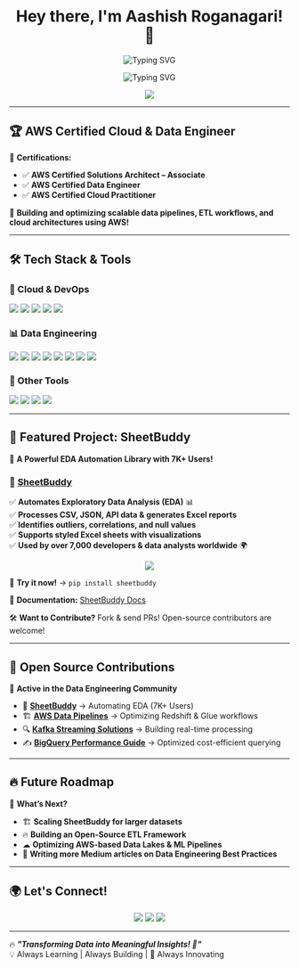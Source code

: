 <h1 align="center">Hey there, I'm Aashish Roganagari! 👋</h1>

<p align="center">
  <img src="https://readme-typing-svg.herokuapp.com?font=Fira+Code&size=22&duration=4000&pause=800&color=0077B6&center=true&vCenter=true&width=800&lines=Data+Engineer+%7C+AWS+Certified+%7C+Big+Data" alt="Typing SVG" />
</p>

<p align="center">
  <img src="https://readme-typing-svg.herokuapp.com?font=Fira+Code&size=22&duration=4000&pause=800&color=0077B6&center=true&vCenter=true&width=800&lines=ETL+%7C+Cloud+Architectures+%7C+Open+Source+Contributor" alt="Typing SVG" />
</p>





<p align="center">
  <img src="https://github-profile-trophy.vercel.app/?username=AshishRogannagari&theme=discord&no-frame=true&margin-w=10" />
</p>

---

## 🏆 AWS Certified Cloud & Data Engineer  
📌 **Certifications:**
- ✅ **AWS Certified Solutions Architect – Associate**
- ✅ **AWS Certified Data Engineer**
- ✅ **AWS Certified Cloud Practitioner**

🚀 **Building and optimizing scalable data pipelines, ETL workflows, and cloud architectures using AWS!**  

---

## 🛠 Tech Stack & Tools
### **🚀 Cloud & DevOps**
<p align="left">
  <img src="https://img.shields.io/badge/AWS-232F3E?style=for-the-badge&logo=amazon-aws&logoColor=white" />
  <img src="https://img.shields.io/badge/Terraform-7B42BC?style=for-the-badge&logo=terraform&logoColor=white" />
  <img src="https://img.shields.io/badge/Docker-2496ED?style=for-the-badge&logo=docker&logoColor=white" />
  <img src="https://img.shields.io/badge/Kubernetes-326CE5?style=for-the-badge&logo=kubernetes&logoColor=white" />
  <img src="https://img.shields.io/badge/GitHub%20Actions-2088FF?style=for-the-badge&logo=github-actions&logoColor=white" />
</p>

### **📊 Data Engineering**
<p align="left">
  <img src="https://img.shields.io/badge/Python-3776AB?style=for-the-badge&logo=python&logoColor=white" />
  <img src="https://img.shields.io/badge/SQL-4479A1?style=for-the-badge&logo=mysql&logoColor=white" />
  <img src="https://img.shields.io/badge/Apache%20Spark-FDEE21?style=for-the-badge&logo=apache-spark&logoColor=black" />
  <img src="https://img.shields.io/badge/Kafka-231F20?style=for-the-badge&logo=apache-kafka&logoColor=white" />
  <img src="https://img.shields.io/badge/Airflow-017CEE?style=for-the-badge&logo=apache-airflow&logoColor=white" />
  <img src="https://img.shields.io/badge/Redshift-8B0000?style=for-the-badge&logo=amazon-redshift&logoColor=white" />
  <img src="https://img.shields.io/badge/Snowflake-29B5E8?style=for-the-badge&logo=snowflake&logoColor=white" />
  <img src="https://img.shields.io/badge/BigQuery-4285F4?style=for-the-badge&logo=google-cloud&logoColor=white" />
</p>

### **📂 Other Tools**
<p align="left">
  <img src="https://img.shields.io/badge/Linux-FCC624?style=for-the-badge&logo=linux&logoColor=black" />
  <img src="https://img.shields.io/badge/VSCode-007ACC?style=for-the-badge&logo=visual-studio-code&logoColor=white" />
  <img src="https://img.shields.io/badge/Postman-FF6C37?style=for-the-badge&logo=postman&logoColor=white" />
  <img src="https://img.shields.io/badge/Jupyter-F37626?style=for-the-badge&logo=jupyter&logoColor=white" />
</p>

---

## 🚀 Featured Project: **SheetBuddy**  
📌 **A Powerful EDA Automation Library with 7K+ Users!**  

### 🔹 [SheetBuddy](https://github.com/AshishRogannagari/SheetBuddy)  
✅ **Automates Exploratory Data Analysis (EDA)** 📊  
✅ **Processes CSV, JSON, API data & generates Excel reports**  
✅ **Identifies outliers, correlations, and null values**  
✅ **Supports styled Excel sheets with visualizations**  
✅ **Used by over 7,000 developers & data analysts worldwide** 🌍  

<p align="center">
  <a href="https://github.com/AshishRogannagari/SheetBuddy">
    <img src="https://github-readme-stats.vercel.app/api/pin/?username=AshishRogannagari&repo=SheetBuddy&theme=tokyonight" />
  </a>
</p>

🔗 **Try it now!** → `pip install sheetbuddy`  

📖 **Documentation:** [SheetBuddy Docs](https://github.com/AshishRogannagari/SheetBuddy/wiki)  

🛠️ **Want to Contribute?** Fork & send PRs! Open-source contributors are welcome!  

---

## 🌟 Open Source Contributions  
📌 **Active in the Data Engineering Community**  
- 🚀 **[SheetBuddy](https://github.com/AshishRogannagari/SheetBuddy)** → Automating EDA (7K+ Users)  
- 🏗 **[AWS Data Pipelines](https://github.com/)** → Optimizing Redshift & Glue workflows  
- 🔍 **[Kafka Streaming Solutions](https://github.com/)** → Building real-time processing  
- ✍ **[BigQuery Performance Guide](https://github.com/)** → Optimized cost-efficient querying  

---

## 🔥 Future Roadmap  
🚀 **What’s Next?**
- 🏗 **Scaling SheetBuddy for larger datasets**  
- 🔥 **Building an Open-Source ETL Framework**  
- ☁ **Optimizing AWS-based Data Lakes & ML Pipelines**  
- 📖 **Writing more Medium articles on Data Engineering Best Practices**  

---

## 🌍 Let's Connect!
<p align="center">
  <a href="https://linkedin.com/in/yourprofile"><img src="https://img.shields.io/badge/LinkedIn-%230A66C2.svg?style=for-the-badge&logo=linkedin&logoColor=white" /></a>
  <a href="https://medium.com/@ashishrogannagari"><img src="https://img.shields.io/badge/Medium-%2312100E.svg?style=for-the-badge&logo=medium&logoColor=white" /></a>
  <a href="mailto:ashishrogannagari1@gmail.com"><img src="https://img.shields.io/badge/Email-D14836?style=for-the-badge&logo=gmail&logoColor=white" /></a>
</p>

---

🔥 **_"Transforming Data into Meaningful Insights! 🚀"_**  
💡 Always Learning | Always Building | 🚀 Always Innovating  
